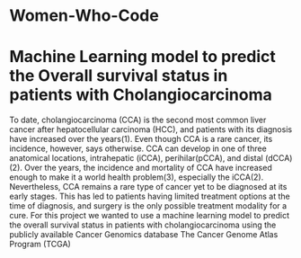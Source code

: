 # Women-Who-Code
# Machine Learning model to predict the Overall survival status in patients with Cholangiocarcinoma

To date, cholangiocarcinoma (CCA) is the second most common liver cancer after hepatocellular carcinoma (HCC), and patients with its diagnosis have increased over the years(1). Even though CCA is a rare cancer, its incidence, however, says otherwise. CCA can develop in one of three anatomical locations, intrahepatic (iCCA), perihilar(pCCA), and distal (dCCA)(2). Over the years, the incidence and mortality of CCA have increased enough to make it a world health problem(3), especially the iCCA(2). Nevertheless, CCA remains a rare type of cancer yet to be diagnosed at its early stages. This has led to patients having limited treatment options at the time of diagnosis, and surgery is the only possible treatment modality for a cure.
For this project we wanted to use a machine learning model to predict the overall survival status in patients with cholangiocarcinoma using the publicly available Cancer Genomics database The Cancer Genome Atlas Program (TCGA)
